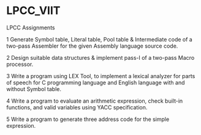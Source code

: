 # LPCC_VIIT
LPCC Assignments 


1 Generate Symbol table, Literal table, Pool table &amp;
Intermediate code of a two-pass Assembler for the given
Assembly language source code.


2 Design suitable data structures &amp; implement pass-I of a
two-pass Macro processor.


3 Write a program using LEX Tool, to implement a
lexical analyzer for parts of speech for C programming
language and English language with and without
Symbol table.


4 Write a program to evaluate an arithmetic expression,
check built-in functions, and valid variables using
YACC specification.

5 Write a program to generate three address code for the
simple expression.
